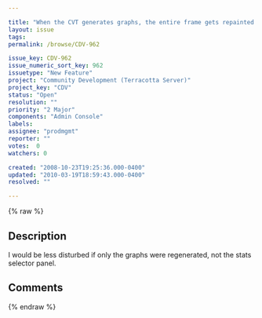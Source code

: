 ```yaml
---

title: "When the CVT generates graphs, the entire frame gets repainted.  It's very disconcerting"
layout: issue
tags: 
permalink: /browse/CDV-962

issue_key: CDV-962
issue_numeric_sort_key: 962
issuetype: "New Feature"
project: "Community Development (Terracotta Server)"
project_key: "CDV"
status: "Open"
resolution: ""
priority: "2 Major"
components: "Admin Console"
labels: 
assignee: "prodmgmt"
reporter: ""
votes:  0
watchers: 0

created: "2008-10-23T19:25:36.000-0400"
updated: "2010-03-19T18:59:43.000-0400"
resolved: ""

---
```




{% raw %}



## Description

<div markdown="1" class="description">

I would be less disturbed if only the graphs were regenerated, not the stats selector panel.

</div>

## Comments



{% endraw %}
